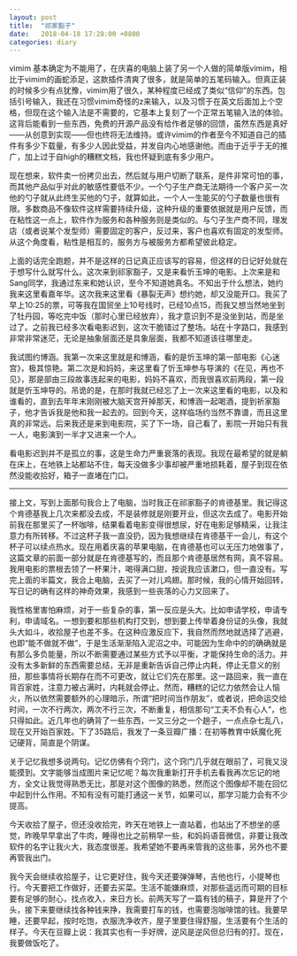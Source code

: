 ```yaml
---
layout: post
title:  "祁家豁子"
date:   2018-04-18 17:28:00 +0800
categories: diary
---
```


vimim 基本确定为不能用了，在庆喜的电脑上装了另一个人做的简单版vimim，相比于vimim的画蛇添足，这款插件清爽了很多，就是简单的五笔码输入。但真正装的时候多少有点犹豫，vimim用了很久，某种程度已经成了类似“信仰”的东西。包括引号输入，我还在习惯vimim奇怪的z来输入，以及习惯于在英文后面加上个空格，但现在这个输入法是不需要的，它基本上复刻了一个正常五笔输入法的体验。这背后能看到一些东西，免费的开源产品没有给作者足够的回馈，虽然东西是真好——从创意到实现——但也终将无法维持。或许vimim的作者至今不知道自己的插件有多少下载量，有多少人因此受益，并发自内心地感谢他。而由于近乎于无的推广，加上过于自high的糟糕文档，我也怀疑到底有多少用户。

现在想来，软件卖一份拷贝出去，然后就与用户切断了联系，是件非常可怕的事，而其他产品似乎对此的敏感性要低不少。一个勺子生产商无法期待一个客户买一次他的勺子就从此终生买他的勺子，就算如此，一个人一生能买的勺子数量也很有限。多数商品不像软件这样需要持续升级，这种升级的重要依据就是用户反馈，而在粘性这一点上，软件作为服务和各种服务则是类似的。与勺子生产商不同，理发店（或者说某个发型师）需要固定的客户，反过来，客户也喜欢有固定的发型师。从这个角度看，粘性是相互的，服务方与被服务方都希望彼此稳定。

上面的话完全跑题，并不是这样的日记真正应该写的容易，但这样的日记好处就在于想写什么就写什么。这次来到祁家豁子，又是来看忻玉坤的电影。上次来是和Sang同学，我通过东来和她认识，至今不知道她真名。不知出于什么想法，她约我来这里看嘉年华。这次我来这里看《暴裂无声》想约她，却又没能开口。我买了早上10:25的票，可等我在国贸坐上10号线时，已经10点15，而我又想当然地坐到了牡丹园，等吃完中饭（那时心里已经放弃），我才意识到不是没坐到站，而是坐过了。之前我已经多次看电影迟到，这次干脆错过了整场。站在十字路口，我感到非常非常迷茫，无论是抽象层面还是具象层面，我都不知道该往哪里走。

我试图约博涵。我第一次来这里就是和博涵，看的是忻玉坤的第一部电影《心迷宫》，极其惊艳。第二次是和妈妈，来这里看了忻玉坤参与导演的《在见，再也不见》，那是部由三段故事连起来的电影，妈妈不喜欢，而我很喜欢前两段，第一段就是忻玉坤导的。吊诡的是，在那时我就已经忘了上一次来这里看的电影，以及和谁看的，直到去年年末刚刚被大脑天宫开掉那天，和博涵一起喝酒，提到祈家豁子，他才告诉我是他和我一起去的。回到今天，这样临场约当然不靠谱，而且这里真的非常远。后来我还是来到电影院，买了下一场，自己看了，影院一开始只有我一人，电影演到一半才又进来一个人。

看电影迟到并不是孤立的事，这是生命力严重衰落的表现。我现在最希望的就是躺在床上，在地铁上站都站不住，每天没做多少事却被严重地损耗着，屋子到现在依然没能收拾好，箱子一直堵在门口。

----

接上文，写到上面那句我合上了电脑，当时我正在祁家豁子的肯德基里。我记得这个肯德基我上几次来都没去成，不是装修就是刚要开业，但这次去成了。电影开始前我在那里买了一杯咖啡，结果看着电影变得很想尿，好在电影足够精采，让我注意力有所转移。不过这杯子我一直没扔，因为我想继续在肯德基干一会儿，有这个杯子可以续点热水。现在用着庆喜的苹果电脑，在肯德基也可以无压力地做事了，这篇文章的前面一部分就是在肯德基写的，而且那个肯德基居然有网，真不容易。我用电影的票根去领了一杯果汁，喝得满口甜，按说我应该漱口，但一直没有。写完上面的半篇文，我合上电脑，去买了一对儿鸡翅。那时候，我的心情开始回转，写日记的确有这样的神奇效果，我感到一些丧落的心力又回来了。

我性格里害怕麻烦，对于一些复杂的事，第一反应是头大。比如申请学校，申请专利，申请域名。一想到要和那些机构打交到，想到要上传举着身份证的头像，我就头大如斗，收拾屋子也差不多。在这种应激反应下，我自然而然地就选择了逃避，也即“能不做就不做”，于是生活渐渐陷入泥沼之中。可能因为生命中的的确确就是有那么多负能量，所以不断需要通过某些方式予以平衡，才能保持生命的活力。并没有太多新鲜的东西需要总结，无非是重新告诉自己停止内耗，停止无意义的别扭，那些事情将长期存在而不可更改，就让它们先在那里。这一路回来，我一直在背百家姓，注意力被占满时，内耗就会停止。然而，糟糕的记忆力依然会让人恼火，所以依然需要额外的心理暗示，所谓“把时间当作朋友”，或者说，把命运交给时间，一次不行两次，两次不行三次，不断重复，相信那句“工夫不负有心人”，也只得如此。近几年也的确背了一些东西，一又三分之一个趟子，一点点杂七乱八，现在又开始百家姓。下了35路后，我发了一条豆瓣广播：在初等教育中妖魔化死记硬背，简直是个阴谋。

关于记忆我想多说两句。记忆仿佛有个窍门，这个窍门几乎就在眼前了，可我又没能摸到。文字能够当成图片来记忆呢？每次我重新打开手机去看我再次忘记的地方，全文让我觉得熟悉无比，那是对这个图像的熟悉，然而这个图像却不能在回忆中起到什么作用。不知有没有可能打通这一关节，如果可以，那学习能力会有不少提高。

今天收拾了屋子，但还没收拾完，昨天在地铁上一直站着，也站出了不想坐的感觉，昨晚早早拿出了牛肉，睡得也比之前稍早一些，和妈妈语音微信，非要让我改软件的名字让我火大，我态度很差。我希望她不要再来管我的这些事，另外也不要再管我出门。

我今天会继续收拾屋子，让它更好住，我今天还要弹弹琴，吉他也行，小提琴也行。今天要把工作做好，还要去买菜。生活不能嫌麻烦，对那些遥远而可期的目标要有足够的耐心，找点收入，来日方长。前两天写了一篇有钱的稿子，算是开了个头，接下来要继续找各种钱来挣，我需要打车的钱，也需要泡咖啡馆的钱。我要早睡，还要早起，按时吃饱，衣服洗净收齐，屋子里要住得舒服，生活要有个生活的样子。今天在豆瓣上说：我其实也有一手好牌，逆风是逆风但总归有的打。现在，我要做饭吃了。
